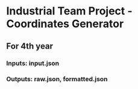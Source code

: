 # Industrial Team Project - Coordinates Generator
## For 4th year

### Inputs: input.json
### Outputs: raw.json, formatted.json
